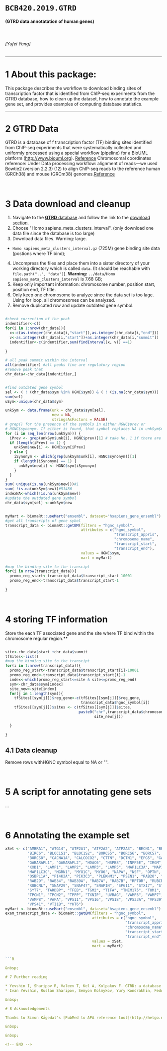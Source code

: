 # `BCB420.2019.GTRD`

#### (GTRD data annotatation of human genes)

&nbsp;

###### [Yufei Yang]

----

# 1 About this package:


This package describes the workflow to download binding sites of transcription factor that is  identified from ChIP-seq experiments from the GTRD database, how to clean up the dataset, how to annotate the example gene set, and provides examples of computing database statistics.




----

# 2 GTRD Data

GTRD is a database of f transcription factor (TF) binding sites identified from ChIP-seq experiments that were systematically collected and uniformly processed using a special workflow (pipeline) for a BioUML platform (http://www.biouml.org). [Reference](http://wiki.biouml.org/index.php/GTRD)
Chromosomal coordinates reference: Under Data processing workflow: alignment of reads—we used Bowtie2 (version 2.2.3) (12) to align ChIP-seq reads to the reference human (GRCh38) and mouse (GRCm38) genomes.[Reference](https://www.ncbi.nlm.nih.gov/pmc/articles/PMC5210645/)


&nbsp;

# 3 Data download and cleanup

1. Navigate to the [**GTRD** database](http://gtrd.biouml.org/) and follow the link to the [download section](http://gtrd.biouml.org/downloads/18.06/).
2. Choose "Homo sapiens_meta_clusters_interval". (only download one data file since the database is too large)
3. Download data files. Warning: large.

* `Homo sapiens_meta_clusters_interval.gz` (725M)	gene binding site data (postions where TF bind);

4. Uncompress the files and place them into a sister directory of your working directory which is called `data`. (It should be reachable with `file.path("..", "data")`). **Warning:**  `../data/Homo sapiens_meta_clusters_interval` is 7.68 GB;
5. Keep only important information: chromosome number, position start, position end, TF title.
6. Only keep one chromosome to analyze since the data set is too lage. Using for loop, all chromosomes can be analyzed.
7. Remove duplicated row and update outdated gene symbol.

```R

#check correction of the peak
indentifier<-c()
for(i in 1:nrow(chr_data)){
  x<-c(as.integer(chr_data[i,"start"]),as.integer(chr_data[i,"end"]))
  v<-as.integer(chr_data[i,"start"])+as.integer(chr_data[i,"summit"])
  indentifier<-c(indentifier,sum(findInterval(x, v)) ==1)
  
}

# all peak summit within the interval
all(indentifier) #all peaks fine are regulatory region
#remove peak that
chr_data<-chr_data[indentifier,]


#find outdated gene symbol
sel <- ( ! (chr_data$sym %in% HGNC$sym)) & ( ! (is.na(chr_data$sym)))
sum(sel) 
uSym<-unique(chr_data$sym) 

unkSym <- data.frame(unk = chr_data$sym[sel],
                     new = NA,
                     stringsAsFactors = FALSE)
# grep() for the presence of the symbols in either HGNC$prev or
# HGNC$synonym. If either is found, that symbol replaces NA in unkSym$new
for (i in seq_len(nrow(unkSym))) {
  iPrev <- grep(unkSym$unk[i], HGNC$prev)[1] # take No. 1 if there are several
  if (length(iPrev) == 1) {
    unkSym$new[i] <- HGNC$sym[iPrev]
  } else {
    iSynonym <- which(grep(unkSym$unk[i], HGNC$synonym))[1]
    if (length(iSynonym) == 1) {
      unkSym$new[i] <- HGNC$sym[iSynonym]
    }
  }
}
sum( unique(is.na(unkSym$new)))#1  
sum( !is.na(unkSym$new))#51486
indexNA<-which(!is.na(unkSym$new))
#update the outdated gene symbol 
chr_data$sym[sel] <-unkSym$new


myMart <- biomaRt::useMart("ensembl", dataset="hsapiens_gene_ensembl")
#get all transcripts of gene sybol 
transcript_data <- biomaRt::getBM(filters = "hgnc_symbol",
                                  attributes = c("hgnc_symbol",
                                                 "transcript_appris",
                                                 "chromosome_name",
                                                 "transcript_start",
                                                 "transcript_end"),
                                  values = HGNC$sym,
                                  mart = myMart)

#map the binding site to the transcipt
for(i in nrow(transcript_data)){
  promo_reg_start<-transcript_data$transcript_start-10001
  promo_reg_end<-transcript_data$transcript_start-1
  
}


```


&nbsp;

# 4 storing TF information
Store the each TF associated gene and the site where TF bind within the chromosome regular region.**

```R

site<-chr_data$start +chr_data$summit
tfSites<-list()
#map the binding site to the transcipt
for(i in 1:nrow(transcript_data)){
  promo_reg_start<-transcript_data$transcript_start[i]-10001
  promo_reg_end<-transcript_data$transcript_start[i]-1
  index<-which(promo_reg_start<=site & site<=promo_reg_end)
  sym<-chr_data$sym[index]
  site_new<-site[index]
  for(j in 1:length(sym)){
    tfSites[[sym[j]]]$reg_gene<-c(tfSites[[sym[j]]]$reg_gene,
                                  transcript_data$hgnc_symbol[i])
    tfSites[[sym[j]]]$sites <- c(tfSites[[sym[j]]]$sites,
                                 paste0("chr",transcript_data$chromosome_name[i],":", 
                                        site_new[j]))

  }
  
}

```

## 4.1 Data cleanup

Remove rows withHGNC symbol equal to NA or "".


&nbsp;

# 5 A script for annotating gene sets

 ...



&nbsp;

# 6 Annotating the example set
```R
xSet <- c("AMBRA1", "ATG14", "ATP2A1", "ATP2A2", "ATP2A3", "BECN1", "BECN2",
          "BIRC6", "BLOC1S1", "BLOC1S2", "BORCS5", "BORCS6", "BORCS7",
          "BORCS8", "CACNA1A", "CALCOCO2", "CTTN", "DCTN1", "EPG5", "GABARAP",
          "GABARAPL1", "GABARAPL2", "HDAC6", "HSPB8", "INPP5E", "IRGM",
          "KXD1", "LAMP1", "LAMP2", "LAMP3", "LAMP5", "MAP1LC3A", "MAP1LC3B",
          "MAP1LC3C", "MGRN1", "MYO1C", "MYO6", "NAPA", "NSF", "OPTN",
          "OSBPL1A", "PI4K2A", "PIK3C3", "PLEKHM1", "PSEN1", "RAB20", "RAB21",
          "RAB29", "RAB34", "RAB39A", "RAB7A", "RAB7B", "RPTOR", "RUBCN",
          "RUBCNL", "SNAP29", "SNAP47", "SNAPIN", "SPG11", "STX17", "STX6",
          "SYT7", "TARDBP", "TFEB", "TGM2", "TIFA", "TMEM175", "TOM1",
          "TPCN1", "TPCN2", "TPPP", "TXNIP", "UVRAG", "VAMP3", "VAMP7",
          "VAMP8", "VAPA", "VPS11", "VPS16", "VPS18", "VPS33A", "VPS39",
          "VPS41", "VTI1B", "YKT6")
myMart <- biomaRt::useMart("ensembl", dataset="hsapiens_gene_ensembl")
exam_transcript_data <- biomaRt::getBM(filters = "hgnc_symbol",
                                       attributes = c("hgnc_symbol",
                                                      "transcript_appris",
                                                      "chromosome_name",
                                                      "transcript_start",
                                                      "transcript_end"),
                                       values = xSet,
                                       mart = myMart)


```R

&nbsp;

# 7 Further reading

* Yevshin I, Sharipov R, Valeev T, Kel A, Kolpakov F. GTRD: a database of transcription factor binding sites identified by ChIP-seq experiments. Nucleic Acids Res. 2016;45(D1):D61-D67.
* Ivan Yevshin, Ruslan Sharipov, Semyon Kolmykov, Yury Kondrakhin, Fedor Kolpakov; GTRD: a database on gene transcription regulation—2019 update, Nucleic Acids Research, Volume 47, Issue D1, 8 January 2019, Pages D100–D105

&nbsp;

# 8 Acknowledgements

Thanks to Simon Kågedal's [PubMed to APA reference tool](http://helgo.net/simon/pubmed/).

&nbsp;

&nbsp;

<!-- END -->
